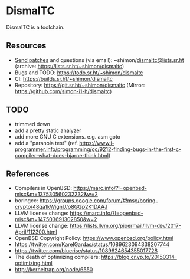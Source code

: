 # DismalTC

DismalTC is a toolchain.

## Resources

- [Send patches](https://git-send-email.io) and questions (via email): ~shimon/dismaltc@lists.sr.ht (archive: https://lists.sr.ht/~shimon/dismaltc)
- Bugs and TODO: https://todo.sr.ht/~shimon/dismaltc
- CI: https://builds.sr.ht/~shimon/dismaltc
- Repository: https://git.sr.ht/~shimon/dismaltc (Mirror: https://github.com/simon-i1-h/dismaltc)

## TODO

- trimmed down
- add a pretty static analyzer
- add more GNU C extensions. e.g. asm goto
- add a "paranoia test" (ref. https://www.i-programmer.info/programming/cc/9212-finding-bugs-in-the-first-c-compiler-what-does-bjarne-think.html)

## References

- Compilers in OpenBSD: https://marc.info/?l=openbsd-misc&m=137530560232232&w=2
- boringcc: https://groups.google.com/forum/#!msg/boring-crypto/48qa1kWignU/o8GGp2K1DAAJ
- LLVM license change: https://marc.info/?l=openbsd-misc&m=147503691302850&w=2
- LLVM license change: https://lists.llvm.org/pipermail/llvm-dev/2017-April/112300.html
- OpenBSD Copyright Policy: https://www.openbsd.org/policy.html
- https://twitter.com/KarelGardas/status/1089623094338207744
- https://twitter.com/bluerise/status/1089624654355017728
- The death of optimizing compilers: https://blog.cr.yp.to/20150314-optimizing.html
- http://kerneltrap.org/node/6550
